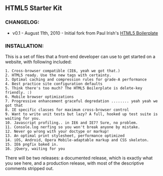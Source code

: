 ##  HTML5 Starter Kit

### CHANGELOG:

* v0.1 - August 11th, 2010 - Initial fork from Paul Irish's [HTML5 Boilerplate](http://github.com/paulirish/html5-boilerplate)

### INSTALLATION:

This is a set of files that a front-end developer can use to get started on a website, with following included:

    1. Cross-browser compatible (IE6, yeah we got that.)
    2. HTML5 ready. Use the new tags with certainty.
    3. Optimal caching and compression rules for grade-A performance
    4. Best practice site configuration defaults
    5. Think there's too much? The HTML5 Boilerplate is delete-key friendly. :)
    6. Mobile browser optimizations
    7. Progressive enhancement graceful degredation ........ yeah yeah we got that
    8. IE specific classes for maximum cross-browser control
    9. Want to write unit tests but lazy? A full, hooked up test suite is waiting for you.
    10. Javascript profiling.. in IE6 and IE7? Sure, no problem.
    11. Console.log nerfing so you won't break anyone by mistake.
    12. Never go wrong with your doctype or markup!
    13. An optimal print stylesheet, performance optimized
    14. iOS, Android, Opera Mobile-adaptable markup and CSS skeleton.
    15. IE6 pngfix baked in.
    16. jQuery, waiting for you
    

There will be two releases: a documented release, which is exactly what you see here, and a production release, with most of the descriptive comments stripped out.

